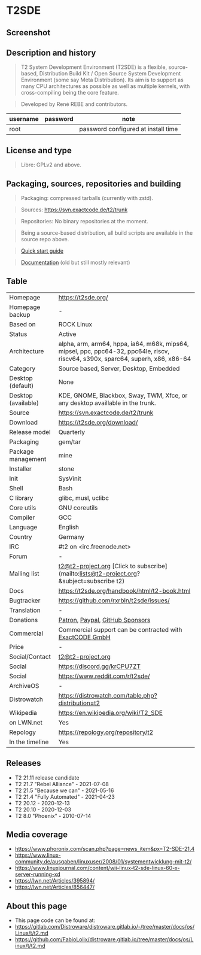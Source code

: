 # T2SDE

## Screenshot


## Description and history

> T2 System Development Environment (T2SDE) is a flexible, source-based, Distribution Build Kit / Open Source System Development Environment (some say Meta Distribution). Its aim is to support as many CPU architectures as possible as well as multiple kernels, with cross-compiling being the core feature.

> Developed by René REBE and contributors.

| username | password | note |
|----------|----------|--|
| root |  | password configured at install time |


## License and type

> Libre: GPLv2 and above.


## Packaging, sources, repositories and building

> Packaging: compressed tarballs (currently with zstd).

> Sources: <https://svn.exactcode.de/t2/trunk>

> Repositories: No binary repositories at the moment.

> Being a source-based distribution, all build scripts are available in the source repo above.

> [Quick start guide](https://t2sde.org/documentation/buildintro.html)

> [Documentation](https://t2sde.org/handbook/html/t2-book.html) (old but still mostly relevant)


## Table

|                       |                                                                                                                                    |
|-----------------------|------------------------------------------------------------------------------------------------------------------------------------|
| Homepage              | <https://t2sde.org/>                                                                                                               |
| Homepage backup       | -                                                                                                                                  |
| Based on              | ROCK Linux                                                                                                        |
| Status                | Active                                                                                                                             |
| Architecture          | alpha, arm, arm64, hppa, ia64, m68k, mips64, mipsel, ppc, ppc64-32, ppc64le, riscv, riscv64, s390x, sparc64, superh, x86, x86-64   |
| Category              | Source based, Server, Desktop, Embedded                                                                                            |
| Desktop (default)     | None                                                                                                                               |
| Desktop (available)   | KDE, GNOME, Blackbox, Sway, TWM, Xfce, or any desktop availlable in the trunk.                                                     |
| Source                | <https://svn.exactcode.de/t2/trunk>                                                                                                |
| Download              | <https://t2sde.org/download/>                                                                                                      |
| Release model         | Quarterly                                                                                                                          |
| Packaging             | gem/tar                                                                                                                            |
| Package management    | mine                                                                                                                               |
| Installer             | stone                                                                                                                              |
| Init                  | SysVinit                                                                                                                           |
| Shell                 | Bash                                                                                                                               |
| C library             | glibc, musl, uclibc                                                                                                                |
| Core utils            | GNU coreutils                                                                                                                      |
| Compiler              | GCC                                                                                                                                |
| Language              | English                                                                                                                            |
| Country               | Germany                                                                                                                            |
| IRC                   | #t2 on <irc.freenode.net>                                                                                                          |
| Forum                 | -                                                                                                                                  |
| Mailing list          | t2@t2-project.org [Click to subscribe](mailto:lists@t2-project.org?&subject=subscribe t2)                                          |
| Docs                  | <https://t2sde.org/handbook/html/t2-book.html>                                                                                     |
| Bugtracker            | <https://github.com/rxrbln/t2sde/issues/>                                                                                          |
| Translation           | -                                                                                                                                  |
| Donations             | [Patron](https://www.patreon.com/bePatron?u=9504919), [Paypal](https://www.patreon.com/bePatron?u=9504919), [GitHub Sponsors](https://github.com/sponsors/rxrbln) |
| Commercial            | Commercial support can be contracted with [ExactCODE GmbH](https://exactcode.com/)                                                 |
| Price                 | -                                                                                                                                  |
| Social/Contact        | t2@t2-project.org                                                                                                                  |
| Social                | <https://discord.gg/krCPU7ZT>                                                                                                      |
| Social                | <https://www.reddit.com/r/t2sde/>                                                                                                  |
| ArchiveOS             | -                                                                                                                                  |
| Distrowatch           | <https://distrowatch.com/table.php?distribution=t2>                                                                                |
| Wikipedia             | <https://en.wikipedia.org/wiki/T2_SDE>                                                                                             |
| on LWN.net            | Yes                                                                                                                                |
| Repology              | <https://repology.org/repository/t2>                                                                                               |
| In the timeline       | Yes                                                                                                                                |


## Releases

* T2 21.11 release candidate
* T2 21.7 "Rebel Alliance" - 2021-07-08
* T2 21.5 "Because we can" - 2021-05-16
* T2 21.4 "Fully Automated" - 2021-04-23
* T2 20.12 - 2020-12-13
* T2 20.10 - 2020-12-03
* T2 8.0 "Phoenix" - 2010-07-14


## Media coverage

* <https://www.phoronix.com/scan.php?page=news_item&px=T2-SDE-21.4>
* <https://www.linux-community.de/ausgaben/linuxuser/2008/01/systementwicklung-mit-t2/>
* <https://www.linuxjournal.com/content/wii-linux-t2-sde-linux-60-x-server-running-xd>
* <https://lwn.net/Articles/395894/>
* <https://lwn.net/Articles/856447/>


## About this page

* This page code can be found at:
* <https://gitlab.com/Distroware/distroware.gitlab.io/-/tree/master/docs/os/Linux/t/t2.md>
* <https://github.com/FabioLolix/distroware.gitlab.io/tree/master/docs/os/Linux/t/t2.md>

